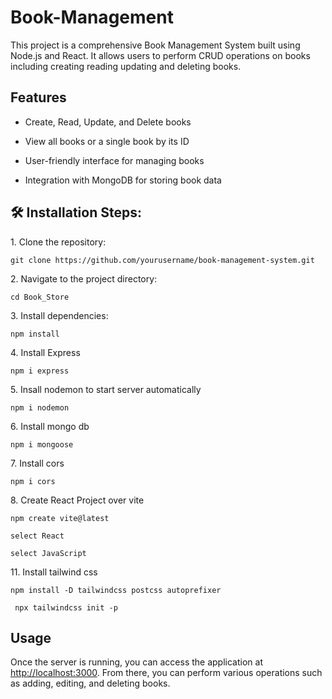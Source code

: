 # Book-Management

<p id="description">This project is a comprehensive Book Management System built using Node.js and React. It allows users to perform CRUD operations on books including creating reading updating and deleting books.</p>

<h2>Features</h2>
<ul>
<li><p>Create, Read, Update, and Delete books</p></li>
<li><p>View all books or a single book by its ID</p></li>
<li><p></p>User-friendly interface for managing books</p></li>
<li><p>Integration with MongoDB for storing book data</p></li>
</ul>
<h2>🛠️ Installation Steps:</h2>

<p>1. Clone the repository:</p>

```
git clone https://github.com/yourusername/book-management-system.git
```

<p>2. Navigate to the project directory:</p>

```
cd Book_Store 
```

<p>3. Install dependencies:</p>

```
npm install
```

<p>4. Install Express</p>

```
npm i express
```

<p>5. Insall nodemon to start server automatically</p>

```
npm i nodemon
```

<p>6. Install mongo db</p>

```
npm i mongoose
```

<p>7. Install cors</p>

```
npm i cors
```

<p>8. Create React Project over vite</p>

```
npm create vite@latest
```

```
select React
```

```
select JavaScript
```

<p>11. Install tailwind css</p>

```
npm install -D tailwindcss postcss autoprefixer
```

```
 npx tailwindcss init -p
```
<h2>Usage</h2>
<p>Once the server is running, you can access the application at <a href="http://localhost:3000">http://localhost:3000</a>. From there, you can perform various operations such as adding, editing, and deleting books.</p>
